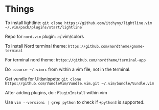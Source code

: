 # Things

To install lightline:
`git clone https://github.com/itchyny/lightline.vim ~/.vim/pack/plugins/start/lightline`

Repo for `nord.vim` plugin: ~/.vim/colors

To install Nord terminal theme: `https://github.com/nordtheme/gnome-terminal`

For terminal nord theme: `https://github.com/nordtheme/terminal-app`

Do `:source ~/.vimrc` from within a vim file, not in the terminal.

Get vundle for Ultisnippets: `git clone https://github.com/VundleVim/Vundle.vim.git ~/.vim/bundle/Vundle.vim`

After adding plugins, do `:PluginInstall` within vim

Use `vim --versioni | grep python` to check if `+python3` is supported.
